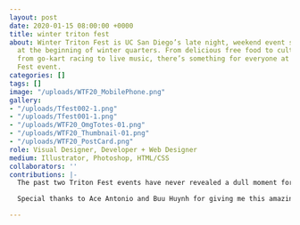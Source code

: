 ```yaml
---
layout: post
date: 2020-01-15 08:00:00 +0000
title: winter triton fest
about: Winter Triton Fest is UC San Diego’s late night, weekend event series held
  at the beginning of winter quarters. From delicious free food to cultural performances,
  from go-kart racing to live music, there’s something for everyone at each Triton
  Fest event.
categories: []
tags: []
image: "/uploads/WTF20_MobilePhone.png"
gallery:
- "/uploads/Tfest002-1.png"
- "/uploads/Tfest001-1.png"
- "/uploads/WTF20_OmgTotes-01.png"
- "/uploads/WTF20_Thumbnail-01.png"
- "/uploads/WTF20_PostCard.png"
role: Visual Designer, Developer + Web Designer
medium: Illustrator, Photoshop, HTML/CSS
collaborators: ''
contributions: |-
  The past two Triton Fest events have never revealed a dull moment for me, and this one was no different. Having been given the creative freedom to design the identity of Triton Fest from the ground gave me room to both enjoy my own work as well as criticize and cultivate it.

  Special thanks to Ace Antonio and Buu Huynh for giving me this amazing opportunity and letting me run with it for 2 years.

---
```

